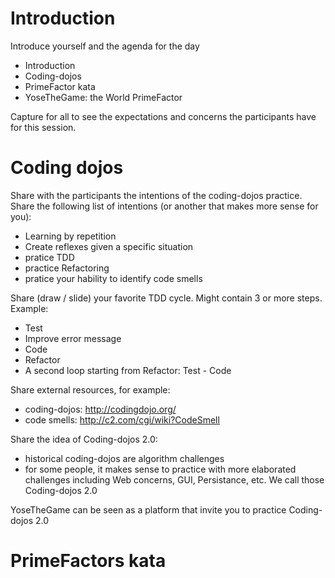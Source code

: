# Introduction

Introduce yourself and the agenda for the day
* Introduction
* Coding-dojos
* PrimeFactor kata
* YoseTheGame: the World PrimeFactor

Capture for all to see the expectations and concerns the participants have for this session.

# Coding dojos

Share with the participants the intentions of the coding-dojos practice. 
Share the following list of intentions (or another that makes more sense for you):
* Learning by repetition
* Create reflexes given a specific situation
* pratice TDD
* practice Refactoring
* pratice your hability to identify code smells

Share (draw / slide) your favorite TDD cycle. Might contain 3 or more steps.
Example:
* Test
* Improve error message
* Code
* Refactor
* A second loop starting from Refactor: Test - Code

Share external resources, for example:
* coding-dojos: http://codingdojo.org/
* code smells: http://c2.com/cgi/wiki?CodeSmell

Share the idea of Coding-dojos 2.0:
* historical coding-dojos are algorithm challenges
* for some people, it makes sense to practice with more elaborated challenges including Web concerns, GUI, Persistance, etc. We call those Coding-dojos 2.0

YoseTheGame can be seen as a platform that invite you to practice Coding-dojos 2.0

# PrimeFactors kata









